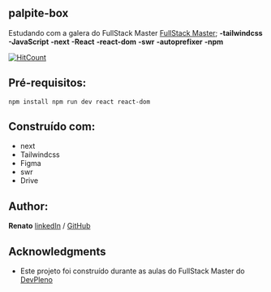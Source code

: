 ## palpite-box
Estudando com a galera do FullStack Master [FullStack Master](https://tuliofaria.dev); 
**-tailwindcss** **-JavaScript** **-next** **-React** **-react-dom** **-swr** **-autoprefixer** **-npm** 

[![HitCount](http://hits.dwyl.com/{RenatoDomingues}/{palpite-box}.svg)](http://hits.dwyl.com/{RenatoDomingues}/{palpite-box})

## Pré-requisitos:

``
npm install
npm run dev
react
react-dom
``

## Construído com:

* next
* Tailwindcss
* Figma
* swr
* Drive

## Author:
**Renato** [linkedIn](linkedin.com/in/renato-domingues-silva-094b971b0) / [GitHub](github.com/RenatoDomingues)

## Acknowledgments

* Este projeto foi construído durante as aulas do FullStack Master do [DevPleno](https://tuliofaria.dev)
